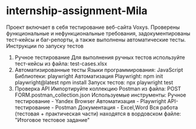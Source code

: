 # internship-assignment-Mila
Проект включает в себя тестирование веб-сайта Voxys. Проверены функциональные и нефункциональные требования, задокументированы тест-кейсы и баг-репорты, а также выполнены автоматические тесты. 
Инструкции по запуску тестов
1. Ручное тестирование
Для выполнения ручных тестов используйте тест-кейсы из файла:
test-cases.xlsx
2. Автоматизированные тесты
Языки программирования:
JavaScript
Библиотеки: playwright
Автоматизация Playwright:
npm init playwright@latest
npm install
Запуск тестов:
npx playwright test
4. Проверка API
Импортируйте коллекцию Postman из файла:
POST FORM.postman_collection.json
Используемые инструменты:
Ручное тестирование - Yandex Browser
Автоматизация - Playwright
API-тестирование - Postman
Документация - Excel,Word
Вся работа (тестовая + практическая части) находятся в вордовском файле: "Итоговое тестовое задание"
